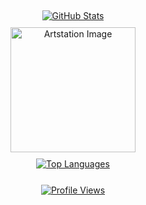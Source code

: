 <div style="display: flex; flex-wrap: wrap; justify-content: space-between; align-items: center;">
  <!-- Left GitHub readme stats -->
  <div style="flex: 1 1 300px; text-align: center; margin: 5px;">
    <a href="https://github.com/anuraghazra/github-readme-stats">
      <img src="https://github-readme-stats.vercel.app/api?username=Zimrahin&amp;show_icons=true&amp;theme=transparent&amp;hide_border=true&amp;hide_rank=true&amp;include_all_commits=true&amp;custom_title=Zimrahin's+GitHub+Stats&amp;disable_animations=true&amp;hide=prs" alt="GitHub Stats" />
    </a>
  </div>

  <!-- Artstation image (always centered) -->
  <div style="flex: 1 1 200px; text-align: center; margin: 5px;">
    <a href="https://www.artstation.com/artwork/r9neD5">
      <img src="https://cdnb.artstation.com/p/assets/images/images/052/142/157/original/johan-cediel-rodriguez-pixel-artv2exp.gif?1659037637" alt="Artstation Image" width="200"/>
    </a>
  </div>

  <!-- Right GitHub readme stats -->
  <div style="flex: 1 1 300px; text-align: center; margin: 5px;">
    <a href="https://github.com/anuraghazra/github-readme-stats">
      <img src="https://github-readme-stats.vercel.app/api/top-langs/?username=Zimrahin&amp;layout=compact&amp;theme=transparent&amp;hide_border=true&amp;disable_animations=true" alt="Top Languages" />
    </a>
  </div>
</div>

<!-- Profile views always centered at the bottom -->
<div style="text-align: center; margin-top: 20px;">
  <a href="https://youtu.be/dQw4w9WgXcQ">
    <img src="https://komarev.com/ghpvc/?username=Zimrahin&amp;label=Profile%20views&amp;color=006aff&amp;style=flat-square" alt="Profile Views" title="GitHub Profile Views"/>
  </a>
</div>
